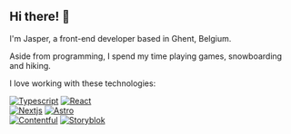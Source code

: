 ## Hi there! 👋
I'm Jasper, a front-end developer based in Ghent, Belgium.

Aside from programming, I spend my time playing games, snowboarding and hiking.

I love working with these technologies:

[![Typescript](https://shields.io/badge/TypeScript-3178C6?logo=TypeScript&logoColor=FFF&style=for-the-badge)](https://www.typescriptlang.org/)
[![React](https://shields.io/badge/React-000000?logo=React&logoColor=61DAFB&style=for-the-badge)](https://www.react.dev/)\
[![Nextjs](https://img.shields.io/badge/Next.js-000000?style=for-the-badge&logo=nextdotjs&logoColor=white)](https://nextjs.org/)
[![Astro](https://img.shields.io/badge/Astro-000000?style=for-the-badge&logo=astro&logoColor=BC52EE)](https://astro.build/)\
[![Contentful](https://img.shields.io/badge/Contentful-2478CC?style=for-the-badge&logo=contentful&logoColor=white)](https://www.contentful.com/)
[![Storyblok](https://img.shields.io/badge/Storyblok-09B3AF?style=for-the-badge&logo=storyblok&logoColor=white)](https://www.storyblok.com/)
